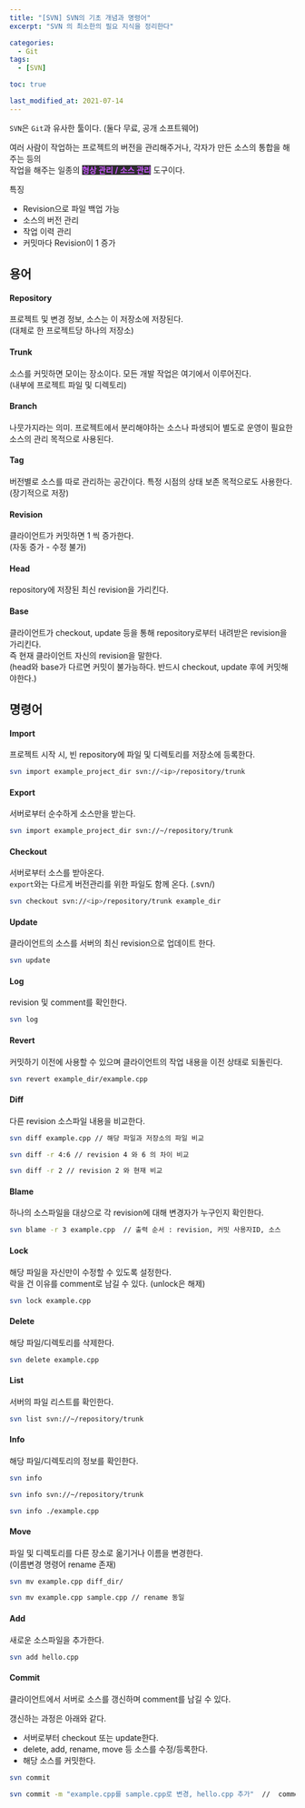 ```yaml
---
title: "[SVN] SVN의 기초 개념과 명령어"
excerpt: "SVN 의 최소한의 필요 지식을 정리한다"

categories:
  - Git
tags:
  - [SVN]

toc: true

last_modified_at: 2021-07-14
---
```


`SVN`은 `Git`과 유사한 툴이다. (둘다 무료, 공개 소프트웨어)

여러 사람이 작업하는 프로젝트의 버전을 관리해주거나, 각자가 만든 소스의 통합을 해주는 등의   
작업을 해주는 일종의 <mark style = "background-color: #2e2e2e; color: #C958FF; font-weight: bold;">형상 관리 / 소스 관리</mark> 도구이다.

특징

* Revision으로 파일 백업 가능
* 소스의 버전 관리
* 작업 이력 관리
* 커밋마다 Revision이 1 증가


## 용어

#### Repository

프로젝트 및 변경 정보, 소스는 이 저장소에 저장된다.   
(대체로 한 프로젝트당 하나의 저장소)

#### Trunk

소스를 커밋하면 모이는 장소이다. 모든 개발 작업은 여기에서 이루어진다.   
(내부에 프로젝트 파일 및 디렉토리)

#### Branch

나뭇가지라는 의미. 프로젝트에서 분리해야하는 소스나 파생되어 별도로 운영이 필요한 소스의 관리 목적으로 사용된다.

#### Tag

버전별로 소스를 따로 관리하는 공간이다. 특정 시점의 상태 보존 목적으로도 사용한다.   
(장기적으로 저장)

#### Revision

클라이언트가 커밋하면 1 씩 증가한다.   
(자동 증가 - 수정 불가)

#### Head

repository에 저장된 최신 revision을 가리킨다.

#### Base

클라이언트가 checkout, update 등을 통해 repository로부터 내려받은 revision을 가리킨다.   
즉 현재 클라이언트 자신의 revision을 말한다.   
(head와 base가 다르면 커밋이 불가능하다. 반드시 checkout, update 후에 커밋해야한다.)


## 명령어

#### Import

프로젝트 시작 시, 빈 repository에 파일 및 디렉토리를 저장소에 등록한다.

```bash
svn import example_project_dir svn://<ip>/repository/trunk
```

#### Export

서버로부터 순수하게 소스만을 받는다.

```bash
svn import example_project_dir svn://~/repository/trunk
```

#### Checkout

서버로부터 소스를 받아온다.   
`export`와는 다르게 버전관리를 위한 파일도 함께 온다. (.svn/)

```bash
svn checkout svn://<ip>/repository/trunk example_dir
```

#### Update

클라이언트의 소스를 서버의 최신 revision으로 업데이트 한다.

```bash
svn update
```

#### Log

revision 및 comment를 확인한다.

```bash
svn log
```

#### Revert

커밋하기 이전에 사용할 수 있으며 클라이언트의 작업 내용을 이전 상태로 되돌린다.

```bash
svn revert example_dir/example.cpp
```

#### Diff

다른 revision 소스파일 내용을 비교한다.

```bash
svn diff example.cpp // 해당 파일과 저장소의 파일 비교

svn diff -r 4:6 // revision 4 와 6 의 차이 비교

svn diff -r 2 // revision 2 와 현재 비교
```

#### Blame

하나의 소스파일을 대상으로 각 revision에 대해 변경자가 누구인지 확인한다.

```bash
svn blame -r 3 example.cpp  // 출력 순서 : revision, 커밋 사용자ID, 소스
```

#### Lock

해당 파일을 자신만이 수정할 수 있도록 설정한다.   
락을 건 이유를 comment로 남길 수 있다. (unlock은 해제)

```bash
svn lock example.cpp
```

#### Delete

해당 파일/디렉토리를 삭제한다.

```bash
svn delete example.cpp
```

#### List

서버의 파일 리스트를 확인한다.

```bash
svn list svn://~/repository/trunk
```

#### Info

해당 파일/디렉토리의 정보를 확인한다.

```bash
svn info

svn info svn://~/repository/trunk

svn info ./example.cpp
```

#### Move

파일 및 디렉토리를 다른 장소로 옮기거나 이름을 변경한다.   
(이름변경 명령어 rename 존재)

```bash
svn mv example.cpp diff_dir/

svn mv example.cpp sample.cpp // rename 동일
```

#### Add

새로운 소스파일을 추가한다.

```bash
svn add hello.cpp
```

#### Commit

클라이언트에서 서버로 소스를 갱신하며 comment를 남길 수 있다.

갱신하는 과정은 아래와 같다.

* 서버로부터 checkout 또는 update한다.
* delete, add, rename, move 등 소스를 수정/등록한다.
* 해당 소스를 커밋한다.

```bash
svn commit

svn commit -m "example.cpp를 sample.cpp로 변경, hello.cpp 추가"  //  comment 추가
```